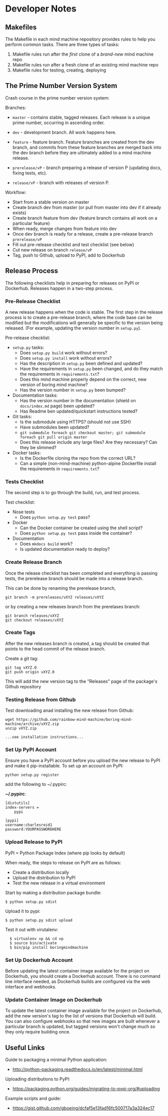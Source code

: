 # Developer Notes

## Makefiles

The Makefile in each mind machine repository provides rules to help you
perform common tasks. There are three types of tasks:

1. Makefile rules run after the _first_ clone of a _brand-new_ mind machine repo
1. Makefile rules run after a fresh clone of an existing mind machine repo
1. Makefile rules for testing, creating, deploying


## The Prime Number Version System

Crash course in the prime number version system:

Branches:

* `master` - contains stable, tagged releases. Each release is a unique prime
  number, occurring in ascending order.

* `dev` - development branch. All work happens here.

* `feature` - feature branch. Feature branches are created from the dev branch,
  and commits from these feature branches are merged back into the dev branch
  before they are ultimately added to a mind machine release.

* `prerelease/vP` - branch preparing a release of version P (updating docs, fixing tests, etc).

* `release/vP` - branch with releases of version P.

Workflow:

* Start from a stable version on master
* Create branch dev from master (or pull from master into dev if it already exists)
* Create branch feature from dev (feature branch contains all work on a particular feature)
* When ready, merge changes from feature into dev
* Once dev branch is ready for a release, create a pre-release branch `prerelease/vP`
* Fill out pre-release checklist and test checklist (see below)
* Cut new release on branch `release/vP`
* Tag, push to Github, upload to PyPI, add to Dockerhub

## Release Process

The following checklists help in preparing for releases
on PyPI or Dockerhub. Releases happen in a two-step process.

### Pre-Release Checklist

A new release happens when the code is stable. The first step
in the release process is to create a pre-release branch, where
the code base can be modified but the modifications will
generally be specific to the version being released. (For example,
updating the version number in `setup.py`).

Pre-release checklist:

* `setup.py` tasks:
    * Does `setup.py build` work without errors?
    * Does `setup.py install` work without errors?
    * Has the description in `setup.py` been defined and updated?
    * Have the requirements in `setup.py` been changed, and do they 
      match the requirements in `requirements.txt`?
    * Does this mind machine properly depend on the correct, new 
      version of boring mind machine?
    * Has the version number in `setup.py` been bumped?
* Documentation tasks:
    * Has the version number in the documentation (shield on 
      `docs/index.md` page) been updated?
    * Has Readme ben updated/quickstart instructions tested?
* Git tasks:
    * Is the submodule using HTTPS? (should not use SSH)
    * Have submodules been updated? 
    * `git submodule foreach git checkout master; git submodule foreach git pull origin master`
    * Does this release include any large files? Are they necessary?
      Can they be slimmed?
* Docker tasks:
    * Is the Dockerfile cloning the repo from the correct URL?
    * Can a simple (non-mind-machine) python-alpine Dockerfile
      install the requirements in `requirements.txt`?

### Tests Checklist

The second step is to go through the build, run, and test process.

Test checklist:

* Nose tests
    * Does `python setup.py test` pass?
* Docker
    * Can the Docker container be created using the shell script?
    * Does `python setup.py test` pass inside the container?
* Documentation
    * Does `mkdocs build` work?
    * Is updated documentation ready to deploy?

### Create Release Branch

Once the release checklist has been completed and everything is passing
tests, the prerelease branch should be made into a release branch.

This can be done by renaming the prerelease branch,

```
git branch -m prereleases/vXYZ releases/vXYZ
```

or by creating a new releases branch from the prerelases branch:

```
git branch releases/vXYZ
git checkout releases/vXYZ
```

### Create Tags

After the new releases branch is created, a tag should be created
that points to the head commit of the release branch.

Create a git tag:

```
git tag vXYZ.0
git push origin vXYZ.0
```

This will add the new version tag to the "Releases" page of 
the package's Github repository

### Testing Release from Github

Test downloading anad installing the new release from Github:

```
wget https://github.com/rainbow-mind-machine/boring-mind-machine/archive/vXYZ.zip
unzip vXYZ.zip

...see installation instructions...
```

### Set Up PyPI Account

Ensure you have a PyPI account before you upload the new release to 
PyPI and make it pip-installable. To set up an account on PyPI:

```
python setup.py register
```

add the following to ~/.pypirc:

**~/.pypirc**:

```
[distutils]
index-servers =
    pypi

[pypi]
username:charlesreid1
password:YOURPASSWORDHERE
```

### Upload Release to PyPI

PyPI = Python Package Index (where pip looks by default)

When ready, the steps to release on PyPI are as follows:

* Create a distribution locally
* Upload the distribution to PyPI
* Test the new release in a virtual environment

Start by making a distribution package bundle:

```
$ python setup.py sdist
```

Upload it to pypi:

```
$ python setup.py sdist upload
```

Test it out with virutalenv:

```
  $ virtualenv vp && cd vp
  $ source bin/activate
  $ bin/pip install boringmindmachine
```

### Set Up Dockerhub Account

Before updating the latest container image available for the project on Dockerhub,
you should create a Dockerhub account. There is no command line interface needed,
as Dockerhub builds are configured via the web interface and webhooks.

### Update Container Image on Dockerhub

To update the latest container image available for the project on Dockerhub,
add the new version's tag to the list of versions that Dockerhub will build.
You can also configure webhooks so that new images are built whenever a
particular branch is updated, but tagged versions won't change much so they
only require building once.

## Useful Links

Guide to packaging a minimal Python application:

* <http://python-packaging.readthedocs.io/en/latest/minimal.html>

Uploading distributions to PyPI:

* <https://packaging.python.org/guides/migrating-to-pypi-org/#uploading>

Example scripts and guide:

* <https://gist.github.com/gboeing/dcfaf5e13fad16fc500717a3a324ec17>

